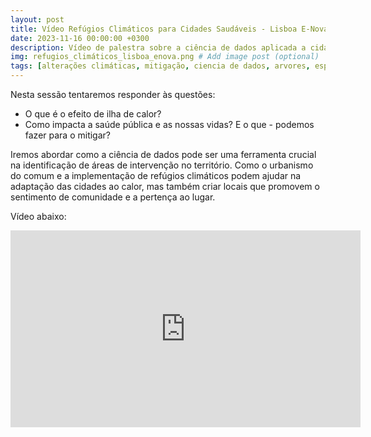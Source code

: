 ```yaml
---
layout: post
title: Vídeo Refúgios Climáticos para Cidades Saudáveis - Lisboa E-Nova
date: 2023-11-16 00:00:00 +0300
description: Vídeo de palestra sobre a ciência de dados aplicada a cidades e como os dados podem ajudar a priorizar intervenções que promovam cidades mais saudáveis.  # Add post description (optional)
img: refugios_climáticos_lisboa_enova.png # Add image post (optional)
tags: [alterações climáticas, mitigação, ciencia de dados, arvores, espaços verdes, Lisboa] # add tag
---
```


Nesta sessão tentaremos responder às questões:

- O que é o efeito de ilha de calor?
- Como impacta a saúde pública e as nossas vidas? E o que - podemos fazer para o mitigar?

Iremos abordar como a ciência de dados pode ser uma ferramenta crucial na identificação de áreas de intervenção no território. Como o urbanismo do comum e a implementação de refúgios climáticos podem ajudar na adaptação das cidades ao calor, mas também criar locais que promovem o sentimento de comunidade e a pertença ao lugar.

Vídeo abaixo:

<p align="center">
<iframe width="560" height="315" src="https://www.youtube.com/live/uo9SuqAalhs?si=wszg3wiw8xg5z5cx" title="YouTube video player" frameborder="0" allow="accelerometer; autoplay; clipboard-write; encrypted-media; gyroscope; picture-in-picture" allowfullscreen></iframe>
</p>